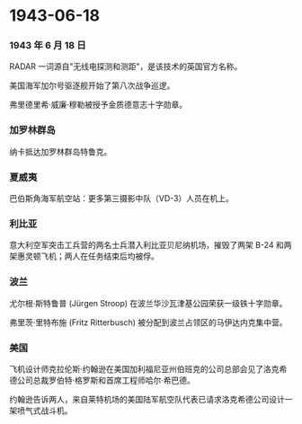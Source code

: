 # 1943-06-18

### 1943 年 6 月 18 日

RADAR 一词源自"无线电探测和测距"，是该技术的英国官方名称。

美国海军加尔号驱逐舰开始了第八次战争巡逻。

弗里德里希·威廉·穆勒被授予金质德意志十字勋章。

### 加罗林群岛

纳卡抵达加罗林群岛特鲁克。

### 夏威夷

巴伯斯角海军航空站：更多第三摄影中队（VD-3）人员在机上。

### 利比亚

意大利空军突击工兵营的两名士兵潜入利比亚贝尼纳机场，摧毁了两架 B-24
和两架惠灵顿飞机；两人在任务结束后均被俘。

### 波兰

尤尔根·斯特鲁普 (Jürgen Stroop) 在波兰华沙瓦津基公园荣获一级铁十字勋章。

弗里茨·里特布施 (Fritz Ritterbusch)
被分配到波兰占领区的马伊达内克集中营。

### 美国

飞机设计师克拉伦斯·约翰逊在美国加利福尼亚州伯班克的公司总部会见了洛克希德公司总裁罗伯特·格罗斯和首席工程师哈尔·希巴德。

约翰逊告诉两人，来自莱特机场的美国陆军航空队代表已请求洛克希德公司设计一架喷气式战斗机。